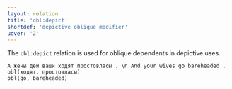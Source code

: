```yaml
---
layout: relation
title: 'obl:depict'
shortdef: 'depictive oblique modifier'
udver: '2'
---
```


The `obl:depict` relation is used for oblique dependents in depictive uses. 


~~~ sdparse
А жены деи ваши ходят простовласы . \n And your wives go bareheaded .
obl(ходят, простовласы)
obl(go, bareheaded)
~~~
<!-- Interlanguage links updated Po 11. listopadu 2024, 20:11:18 CET -->
